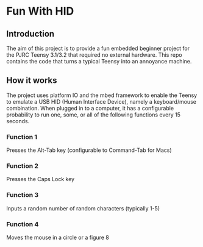 # Fun With HID

## Introduction

The aim of this project is to provide a fun embedded beginner project for the PJRC Teensy 3.1/3.2 that required no external hardware. This repo contains the code that turns a typical Teensy into an annoyance machine.

## How it works

The project uses platform IO and the mbed framework to enable the Teensy to emulate a USB HID (Human Interface Device), namely a keyboard/mouse combination. When plugged in to a computer, it has a configurable probability to run one, some, or all of the following functions every 15 seconds.

### Function 1

Presses the Alt-Tab key (configurable to Command-Tab for Macs)

### Function 2

Presses the Caps Lock key

### Function 3

Inputs a random number of random characters (typically 1-5)

### Function 4

Moves the mouse in a circle or a figure 8
